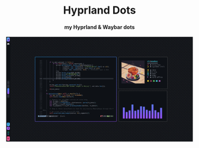 <p align="center">
  <h1 align="center"> Hyprland Dots </h1>
</p>


<p align="center">
  <h4 align="center"> my Hyprland &amp; Waybar dots </h3>
</p>

<p align="center">
  <img src="https://github.com/xfcisco/hyprland-dots/blob/main/banner.png?raw=true" />
</p>
